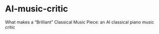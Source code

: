 # AI-music-critic
What makes a “Brilliant” Classical Music Piece: an AI classical piano music critic
